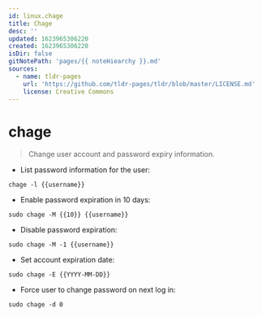 ```yaml
---
id: linux.chage
title: Chage
desc: ''
updated: 1623965306220
created: 1623965306220
isDir: false
gitNotePath: 'pages/{{ noteHiearchy }}.md'
sources:
  - name: tldr-pages
    url: 'https://github.com/tldr-pages/tldr/blob/master/LICENSE.md'
    license: Creative Commons
---
```

# chage

> Change user account and password expiry information.

- List password information for the user:

`chage -l {{username}}`

- Enable password expiration in 10 days:

`sudo chage -M {{10}} {{username}}`

- Disable password expiration:

`sudo chage -M -1 {{username}}`

- Set account expiration date:

`sudo chage -E {{YYYY-MM-DD}}`

- Force user to change password on next log in:

`sudo chage -d 0`


